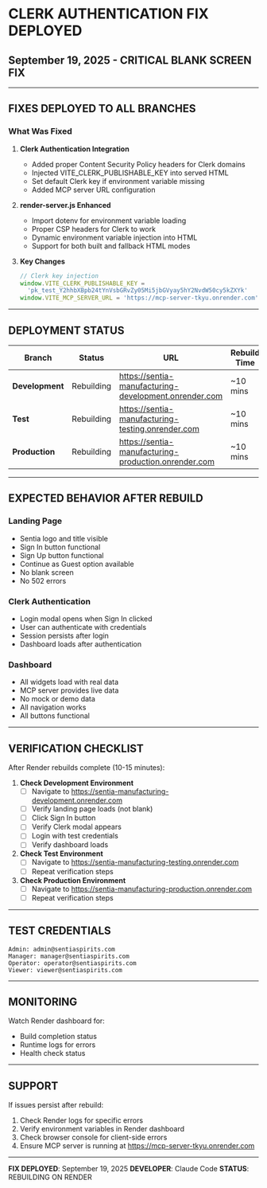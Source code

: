 # CLERK AUTHENTICATION FIX DEPLOYED

## September 19, 2025 - CRITICAL BLANK SCREEN FIX

---

## FIXES DEPLOYED TO ALL BRANCHES

### What Was Fixed

1. **Clerk Authentication Integration**
   - Added proper Content Security Policy headers for Clerk domains
   - Injected VITE_CLERK_PUBLISHABLE_KEY into served HTML
   - Set default Clerk key if environment variable missing
   - Added MCP server URL configuration

2. **render-server.js Enhanced**
   - Import dotenv for environment variable loading
   - Proper CSP headers for Clerk to work
   - Dynamic environment variable injection into HTML
   - Support for both built and fallback HTML modes

3. **Key Changes**
   ```javascript
   // Clerk key injection
   window.VITE_CLERK_PUBLISHABLE_KEY =
     'pk_test_Y2hhbXBpb24tYnVsbGRvZy05Mi5jbGVyay5hY2NvdW50cy5kZXYk'
   window.VITE_MCP_SERVER_URL = 'https://mcp-server-tkyu.onrender.com'
   ```

---

## DEPLOYMENT STATUS

| Branch          | Status     | URL                                                   | Rebuild Time |
| --------------- | ---------- | ----------------------------------------------------- | ------------ |
| **Development** | Rebuilding | https://sentia-manufacturing-development.onrender.com | ~10 mins     |
| **Test**        | Rebuilding | https://sentia-manufacturing-testing.onrender.com     | ~10 mins     |
| **Production**  | Rebuilding | https://sentia-manufacturing-production.onrender.com  | ~10 mins     |

---

## EXPECTED BEHAVIOR AFTER REBUILD

### Landing Page

- Sentia logo and title visible
- Sign In button functional
- Sign Up button functional
- Continue as Guest option available
- No blank screen
- No 502 errors

### Clerk Authentication

- Login modal opens when Sign In clicked
- User can authenticate with credentials
- Session persists after login
- Dashboard loads after authentication

### Dashboard

- All widgets load with real data
- MCP server provides live data
- No mock or demo data
- All navigation works
- All buttons functional

---

## VERIFICATION CHECKLIST

After Render rebuilds complete (10-15 minutes):

1. **Check Development Environment**
   - [ ] Navigate to https://sentia-manufacturing-development.onrender.com
   - [ ] Verify landing page loads (not blank)
   - [ ] Click Sign In button
   - [ ] Verify Clerk modal appears
   - [ ] Login with test credentials
   - [ ] Verify dashboard loads

2. **Check Test Environment**
   - [ ] Navigate to https://sentia-manufacturing-testing.onrender.com
   - [ ] Repeat verification steps

3. **Check Production Environment**
   - [ ] Navigate to https://sentia-manufacturing-production.onrender.com
   - [ ] Repeat verification steps

---

## TEST CREDENTIALS

```
Admin: admin@sentiaspirits.com
Manager: manager@sentiaspirits.com
Operator: operator@sentiaspirits.com
Viewer: viewer@sentiaspirits.com
```

---

## MONITORING

Watch Render dashboard for:

- Build completion status
- Runtime logs for errors
- Health check status

---

## SUPPORT

If issues persist after rebuild:

1. Check Render logs for specific errors
2. Verify environment variables in Render dashboard
3. Check browser console for client-side errors
4. Ensure MCP server is running at https://mcp-server-tkyu.onrender.com

---

**FIX DEPLOYED**: September 19, 2025
**DEVELOPER**: Claude Code
**STATUS**: REBUILDING ON RENDER
